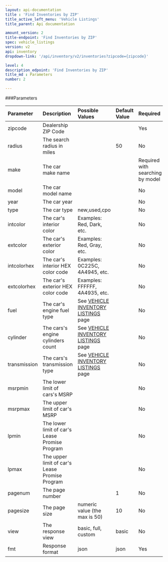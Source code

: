 ```yaml
---
layout: api-documentation
title : 'Find Inventories by ZIP'
title_active_left_menu: 'Vehicle Listings'
title_parent: Api documentation

amount_version: 2
title-endpoint: 'Find Inventories by ZIP'
spec: vehicle_listings
version: v2
api: inventory
dropdown-link: '/api/inventory/v2/inventories?zipcode={zipcode}'

level: 4
description_edpoint: 'Find Inventories by ZIP'
title_md : Parameters
number: 2

---
```



###Parameters

| Parameter     | Description                                       | Possible Values                                                                            | Default Value           | Required                         |
|:--------------|:--------------------------------------------------|:-------------------------------------------------------------------------------------------|:------------------------|:---------------------------------|
| zipcode       | Dealership ZIP Code                               |                                                                                            |                         | Yes                              |
| radius        | The search radius in miles                        |                                                                                            | 50                      | No                               |
| make          | The car make name                                 |                                                                                            |                         | Required with searching by model |
| model         | The car model name                                |                                                                                            |                         | No                               |
| year          | The car year                                      |                                                                                            |                         | No                               |
| type          | The car type                                      | new,used,cpo                                                                               |                         | No                               |
| intcolor      | The car's interior color                          | Examples: Red, Dark, etc.                                                                  |                         | No                               |
| extcolor      | The car's exterior color                          | Examples: Red, Gray, etc.                                                                  |                         | No                               |
| intcolorhex   | The car's interior HEX color code                 | Examples: 0C225C, 4A4945, etc.                                                             |                         | No                               |
| extcolorhex   | The car's exterior HEX color code                 | Examples: FFFFFF, 4A4935, etc.                                                             |                         | No                               |
| fuel          | The car's engine fuel type                        | See [VEHICLE INVENTORY LISTINGS](/api-documentation/inventory/vehicle_listings/v2/) page   |                         | No                               |
| cylinder      | The cars's engine cylinders count                 | See [VEHICLE INVENTORY LISTINGS](/api-documentation/inventory/vehicle_listings/v2/) page   |                         | No                               |
| transmission  | The cars's transmission type                      | See [VEHICLE INVENTORY LISTINGS](/api-documentation/inventory/vehicle_listings/v2/) page   |                         | No                               |
| msrpmin       | The lower limit of cars's MSRP                    |                                                                                            |                         | No                               |
| msrpmax       | The upper limit of car's MSRP                     |                                                                                            |                         | No                               |
| lpmin         | The lower limit of car's Lease Promise Program    |                                                                                            |                         | No                               |
| lpmax         | The upper limit of car's Lease Promise Program    |                                                                                            |                         | No                               |
| pagenum       | The page number                                   |                                                                                            | 1                       | No                               |
| pagesize      | The page size                                     | numeric value (the max is 50)                                                              | 10                      | No                               |
| view          | The response view                                 | basic, full, custom                                                                        | basic                   | No                               |
| fmt           | Response format                                   | json                                                                                       | json                    | Yes                              |